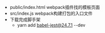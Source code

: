 * public/index.html webpack插件找的模板页面
* src/index.js  webpack构建打包的入口文件
* 下载完成脚手架
  * yarn add babel-jest@24.7.1 --dev
